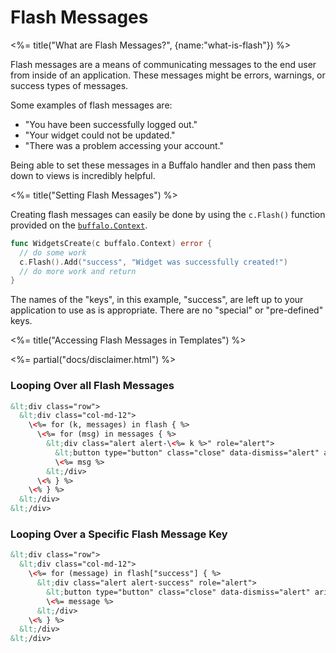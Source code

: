 # Flash Messages

<%= title("What are Flash Messages?", {name:"what-is-flash"}) %>

Flash messages are a means of communicating messages to the end user from inside of an application. These messages might be errors, warnings, or success types of messages.

Some examples of flash messages are:

* "You have been successfully logged out."
* "Your widget could not be updated."
* "There was a problem accessing your account."

Being able to set these messages in a Buffalo handler and then pass them down to views is incredibly helpful.

<%= title("Setting Flash Messages") %>

Creating flash messages can easily be done by using the `c.Flash()` function provided on the [`buffalo.Context`](/docs/context).

```go
func WidgetsCreate(c buffalo.Context) error {
  // do some work
  c.Flash().Add("success", "Widget was successfully created!")
  // do more work and return
}
```

The names of the "keys", in this example, "success", are left up to your application to use as is appropriate. There are no "special" or "pre-defined" keys.

<%= title("Accessing Flash Messages in Templates") %>

<%= partial("docs/disclaimer.html") %>

### Looping Over all Flash Messages

```html
&lt;div class="row">
  &lt;div class="col-md-12">
    \<%= for (k, messages) in flash { %>
      \<%= for (msg) in messages { %>
        &lt;div class="alert alert-\<%= k %>" role="alert">
          &lt;button type="button" class="close" data-dismiss="alert" aria-label="Close"><span aria-hidden="true">&times;</span></button>
          \<%= msg %>
        &lt;/div>
      \<% } %>
    \<% } %>
  &lt;/div>
&lt;/div>
```

### Looping Over a Specific Flash Message Key

```html
&lt;div class="row">
  &lt;div class="col-md-12">
    \<%= for (message) in flash["success"] { %>
      &lt;div class="alert alert-success" role="alert">
        &lt;button type="button" class="close" data-dismiss="alert" aria-label="Close">&lt;span aria-hidden="true">&times;</span></button>
        \<%= message %>
      &lt;/div>
    \<% } %>
  &lt;/div>
&lt;/div>
```
